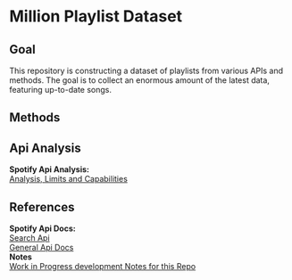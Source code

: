 # Million Playlist Dataset
## Goal
This repository is constructing a dataset of playlists from various APIs and methods. The goal is to collect an enormous amount of the latest data, featuring up-to-date songs.

## Methods

## Api Analysis
**Spotify Api Analysis:** <br>
[Analysis, Limits and Capabilities](/docs/spotify_playlist_api.md)

## References
**Spotify Api Docs:** <br>
[Search Api](https://developer.spotify.com/documentation/web-api/reference/search) <br>
[General Api Docs](https://developer.spotify.com/documentation/web-api
) <br>
**Notes** <br>
[Work in Progress development Notes for this Repo](/docs/wip_notes.md)


